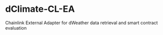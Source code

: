 # dClimate-CL-EA
Chainlink External Adapter for dWeather data retrieval and smart contract evaluation
